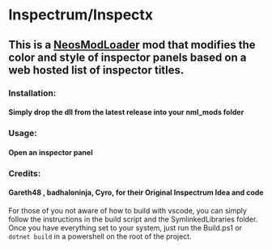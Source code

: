 # Inspectrum/Inspectx

## This is a [NeosModLoader](https://github.com/zkxs/NeosModLoader) mod that modifies the color and style of inspector panels based on a web hosted list of inspector titles.

### Installation: 
#### Simply drop the dll from the latest release into your nml_mods folder


### Usage:
#### Open an inspector panel


### Credits:
#### Gareth48 , badhaloninja, Cyro, for their Original Inspectrum Idea and code

For those of you not aware of how to build with vscode, you can simply follow the instructions in the build script and the SymlinkedLibraries folder.
Once you have everything set to your system, just run the Build.ps1 or `dotnet build` in a powershell on the root of the project.
